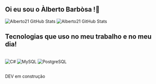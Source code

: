 ## Oi eu sou o Àlberto Barbòsa !👋 


![Alberto21 GitHub Stats](https://github-readme-stats.vercel.app/api?username=Alberto21-boop&show_icons&theme=blue-green)
![Alberto21 GitHub Stats](https://github-readme-stats.vercel.app/api/top-langs/?username=Alberto21-boop&show_icons&theme=blue-green)

## Tecnologias que uso no meu trabalho e no meu dia!

<div style="display: inline_block"><br/>
  <img align="center" alt="C#" src="https://img.shields.io/badge/C%23-239120?style=for-the-badge&logo=c-sharp&logoColor=white" />
  <img align="center" alt="MySQL" src="https://img.shields.io/badge/MySQL-00000F?style=for-the-badge&logo=mysql&logoColor=white" />
  <img align="center" alt="PostgreSQL" src="https://img.shields.io/badge/PostgreSQL-316192?style=for-the-badge&logo=postgresql&logoColor=white" />
</div><br>

  DEV em construção


